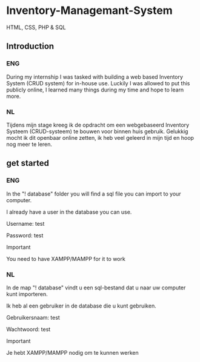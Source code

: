 # Inventory-Managemant-System
HTML, CSS, PHP & SQL

## Introduction
### ENG
During my internship I was tasked with building a web based Inventory System (CRUD system) for in-house use. 
Luckily I was allowed to put this publicly online, I learned many things during my time and hope to learn more.

### NL
Tijdens mijn stage kreeg ik de opdracht om een ​​webgebaseerd Inventory Systeem (CRUD-systeem) te bouwen voor binnen huis gebruik. 
Gelukkig mocht ik dit openbaar online zetten, ik heb veel geleerd in mijn tijd en hoop nog meer te leren.

## get started
### ENG
In the "! database" folder you will find a sql file you can import to your computer.

I already have a user in the database you can use.

Username: test

Password: test

>[!IMPORTANT]
> You need to have XAMPP/MAMPP for it to work

### NL
In de map "! database" vindt u een sql-bestand dat u naar uw computer kunt importeren.

Ik heb al een gebruiker in de database die u kunt gebruiken.

Gebruikersnaam: test

Wachtwoord: test

>[!IMPORTANT]
> Je hebt XAMPP/MAMPP nodig om te kunnen werken
